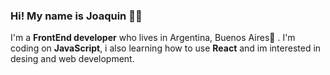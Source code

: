### Hi! My name is **Joaquin** 🧙‍♂️                                                                                                                                                                         
I'm a **FrontEnd developer** who lives in Argentina, Buenos Aires🚀 . I'm coding on **JavaScript**, i also learning how to use **React** and im interested in desing and web development.
                                                                                                  




